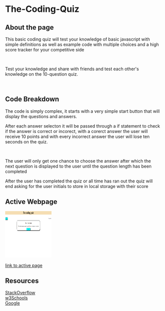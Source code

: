 # The-Coding-Quiz

## About the page
<p>This basic coding quiz will test your knowledge of basic javascript with simple definitions as well as example code with multiple choices and a high score tracker for your competitive side<p>
<br>
<p>Test your knowledge and share with friends and test each other's knowledge on the 10-question quiz.</p>
<br>

## Code Breakdown
<p>The code is simply complex, it starts with a very simple start button that will display the questions and answers.</p>
<p>After each answer selecton it will be passed through a if statement to check if the answer is correct or incorect, with a corerct answer the user will receive 10 points and with every incorrect answer the user will lose ten seconds on the quiz.</p> 
<br>
<p>The user will only get one chance to choose the answer after which the next question is displayed to the user until the question length has been completed</p>
<p>After the user has completed the quiz or all time has ran out the quiz will end asking for the user initials to store in local storage with their score</p>

## Active Webpage

<img src="Images\code Quiz.PNG" height=150px width=150px>

[link to active page](https://brycebann.github.io/The-Coding-Quiz/)

## Resources

[StackOverflow](https://stackoverflow.com/)<br>
[w3Schools](https://www.w3schools.com/)<br>
[Google](https://www.google.com/)
